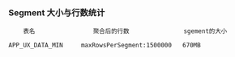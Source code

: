 ### Segment 大小与行数统计
````
    表名                聚合后的行数               sgement的大小 
    
APP_UX_DATA_MIN		maxRowsPerSegment:1500000	670MB





````

